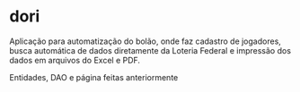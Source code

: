 # dori
Aplicação para automatização do bolão, onde faz cadastro de jogadores, busca automática de dados diretamente da Loteria Federal e impressão dos dados em arquivos do Excel e PDF.

Entidades, DAO e página feitas anteriormente

